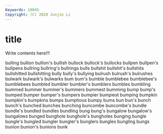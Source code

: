 ```yaml
---
Keywords: 19045
Copyright: (C) 2020 Junjie Li
---
```


# title

Write contents here!!!

bulling
bullion 
bullion's 
bullish 
bullock 
bullock's 
bullocks 
bullpen 
bullpen's 
bullpens 
bullring
bullring's 
bullrings 
bulls 
bullshit 
bullshit's 
bullshits 
bullshitted 
bullshitting 
bully 
bully's
bullying 
bulrush 
bulrush's 
bulrushes 
bulwark 
bulwark's 
bulwarks 
bum 
bum's 
bumble
bumblebee 
bumblebee's 
bumblebees 
bumbled 
bumbler 
bumbler's 
bumblers 
bumbles 
bumbling 
bummed
bummer 
bummer's 
bummers 
bummest 
bumming 
bump 
bump's 
bumped 
bumper 
bumper's
bumpers 
bumpier 
bumpiest 
bumping 
bumpkin 
bumpkin's 
bumpkins 
bumps 
bumptious 
bumpy
bums 
bun 
bun's 
bunch 
bunch's 
bunched 
bunches 
bunching 
buncombe 
buncombe's
bundle 
bundle's 
bundled 
bundles 
bundling 
bung 
bung's 
bungalow 
bungalow's 
bungalows
bunged 
bunghole 
bunghole's 
bungholes 
bunging 
bungle 
bungle's 
bungled 
bungler 
bungler's
bunglers 
bungles 
bungling 
bungs 
bunion 
bunion's 
bunions 
bunk 
